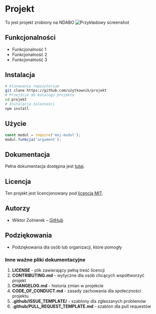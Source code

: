 # Projekt
To jest projekt zrobiony na NDABO
![Przykładowy screenshot](sciezka/do/screenshot.png)
## Funkcjonalności
- Funkcjonalność 1
- Funkcjonalność 2
- Funkcjonalność 3
## Instalacja
```bash
# Klonowanie repozytorium
git clone https://github.com/użytkownik/projekt
# Przejście do katalogu projektu
cd projekt
# Instalacja zależności
npm install
```
## Użycie
```javascript
const modul = require('moj-modul');
modul.funkcja('argument');
```
## Dokumentacja
Pełna dokumentacja dostępna jest [tutaj](https://example.com).
## Licencja
Ten projekt jest licencjonowany pod [licencją MIT](
https://pl.wikipedia.org/wiki/Licencja_MIT).
## Autorzy
- Wiktor Zolnierek – [GitHub](https://github.com/wipzon)
## Podziękowania
- Podziękowania dla osób lub organizacji, które pomogły
### Inne ważne pliki dokumentacyjne
1. **LICENSE** - plik zawierający pełną treść licencji
2. **CONTRIBUTING.md** - wytyczne dla osób chcących współtworzyć
projekt
3. **CHANGELOG.md** - historia zmian w projekcie
4. **CODE_OF_CONDUCT.md** - zasady zachowania dla społeczności
projektu
5. **.github/ISSUE_TEMPLATE/** - szablony dla zgłaszanych problemów
6. **.github/PULL_REQUEST_TEMPLATE.md** - szablon dla pull requestów